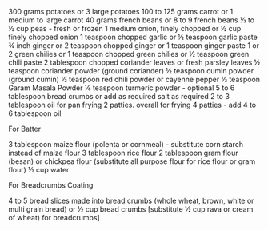 300 grams potatoes or 3 large potatoes
100 to 125 grams carrot or 1 medium to large carrot
40 grams french beans or 8 to 9 french beans
⅓ to ½ cup peas - fresh or frozen
1 medium onion, finely chopped or ½ cup finely chopped onion
1 teaspoon chopped garlic or ½ teaspoon garlic paste
¾ inch ginger or 2 teaspoon chopped ginger or 1 teaspoon ginger paste
1 or 2 green chilies or 1 teaspoon chopped green chilies or ½ teaspoon green chili paste
2 tablespoon chopped coriander leaves or fresh parsley leaves
½ teaspoon coriander powder (ground coriander)
½ teaspoon cumin powder (ground cumin)
½ teaspoon red chili powder or cayenne pepper
½ teaspoon Garam Masala Powder
⅛ teaspoon turmeric powder - optional
5 to 6 tablespoon bread crumbs or add as required
salt as required
2 to 3 tablespoon oil for pan frying 2 patties. overall for frying 4 patties - add 4 to 6 tablespoon oil

For Batter

3 tablespoon maize flour (polenta or cornmeal) - substitute corn starch instead of maize flour
3 tablespoon rice flour
2 tablespoon gram flour (besan) or chickpea flour (substitute all purpose flour for rice flour or gram flour)
½ cup water

For Breadcrumbs Coating

4 to 5 bread slices made into bread crumbs (whole wheat, brown, white or multi grain bread) or ½ cup bread crumbs [substitute ½ cup rava or cream of wheat) for breadcrumbs]